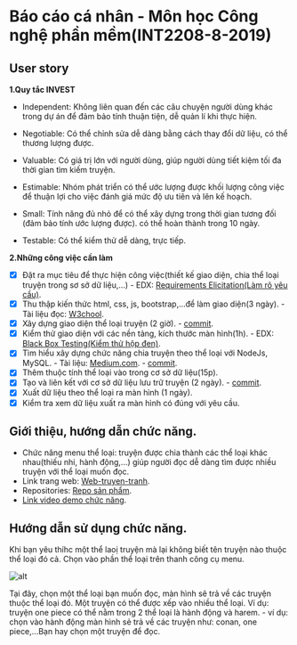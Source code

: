 # Báo cáo cá nhân - Môn học Công nghệ phần mềm(INT2208-8-2019)

## User story

**1.Quy tắc INVEST**

- Independent: Không liên quan đến các câu chuyện người dùng khác trong dự án để đảm bảo tính thuận tiện, dễ quản lí khi thực hiện.

- Negotiable: Có thể chỉnh sửa dễ dàng bằng cách thay đổi dữ liệu, có thể thương lượng được.

- Valuable: Có giá trị lớn với người dùng, giúp người dùng tiết kiệm tối đa thời gian tìm kiếm truyện.

- Estimable: Nhóm phát triển có thể ước lượng được khối lượng công việc để thuận lợi cho việc đánh giá mức độ ưu tiên và lên kế hoạch.

- Small: Tính năng đủ nhỏ để có thể xây dựng trong thời gian tương đối (đảm bảo tính ước lượng được). có thể hoàn thành trong 10 ngày.

- Testable: Có thể kiểm thử dễ dàng, trực tiếp.

**2.Những công việc cần làm**
- [x] Đặt ra mục tiêu để thực hiện công việc(thiết kế giao diện, chia thể loại truyện trong sơ sở dữ liệu,...)
       - EDX: [Requirements Elicitation(Làm rõ yêu cầu)](https://docs.google.com/document/d/1a4i_31R8WBUAnF91syr1FwBpKoAiTY6rEJt1xWjb74M/edit#heading=h.fvjpas4blmex).
- [x]  Thu thập kiến thức html, css, js, bootstrap,...để làm giao diện(3 ngày).
       - Tài liệu đọc: [W3chool](https://www.w3schools.com/).
- [x] Xây dựng giao diện thể loại truyện (2 giờ).
       - [commit](https://github.com/phamhung99/Website-truyen-tranh/commit/7c81fd96920cd0c045e98d4132082de5c108124b).
- [x] Kiểm thử giao diện với các nền tảng, kích thước màn hình(1h).
       - EDX: [Black Box Testing(Kiểm thử hộp đen)](https://docs.google.com/document/d/1a4i_31R8WBUAnF91syr1FwBpKoAiTY6rEJt1xWjb74M/edit#heading=h.zhrswbsdiifd).
- [x] Tìm hiểu xây dựng chức năng chia truyện theo thể loại với NodeJs, MySQL.
      - Tài liệu: [Medium.com](https://medium.com/technoetics/handling-user-login-and-registration-using-nodejs-and-mysql-81b146e37419).
      - [commit](https://github.com/phamhung99/Website-truyen-tranh/commit/1d8c86fdb10753f7330bd8a643971547bdf111fc).
- [x] Thêm thuộc tính thể loại vào trong cơ sở dữ liệu(15p).
- [x] Tạo và liên kết với cơ sở dữ liệu lưu trữ truyện (2 ngày).
      - [commit](https://github.com/phamhung99/Website-truyen-tranh/commit/daa008bb261ca791e21f78ecb6e053d20a588b50).
- [x] Xuất dữ liệu theo thể loại ra màn hình (1 ngày).
- [x] Kiểm tra xem dữ liệu xuất ra màn hình có đúng với yêu cầu.

## Giới thiệu, hướng dẫn chức năng.
 - Chức năng menu thể loại: truyện được chia thành các thể loại khác nhau(thiếu nhi, hành động,...) giúp người đọc dễ dàng tìm được nhiều truyện với thể loại muốn đọc.
 - Link trang web: [Web-truyen-tranh](https://afternoon-gorge-98922.herokuapp.com/).
 - Repositories: [Repo sản phẩm](https://github.com/phamhung99/Website-truyen-tranh).
 - [Link video demo chức năng](https://www.youtube.com/watch?v=ulxruYLofYE&feature=youtu.be).
 
## Hướng dẫn sử dụng chức năng.

  Khi bạn yêu thíhc một thể laoị truyện mà lại không biết tên truyện nào thuộc thể loại đó cả. Chọn vào phần thể loại trên thanh công cụ menu.
  
  ![alt](https://github.com/phamhung99/PhamHung/blob/master/theloai.png)
  
  Tại đây, chọn một thể loại bạn muốn đọc, màn hình sẽ trả về các truyện thuộc thể loại đó.
  Một truyện có thể được xếp vào nhiều thể loại. Ví dụ: truyện one piece có thể nằm trong 2 thể loại là hành động và harem.
    - ví dụ: chọn vào hành động màn hình sẻ trả về các truyện  như: conan, one piece,...Bạn hay chọn một truyện để đọc.
